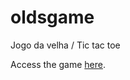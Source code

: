 # oldsgame

Jogo da velha / Tic tac toe

Access the game [here](https://oldsgame.github.io/tic-tac-toe).
